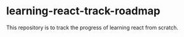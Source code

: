 # learning-react-track-roadmap
This repository is to track the progress of learning react from scratch.
